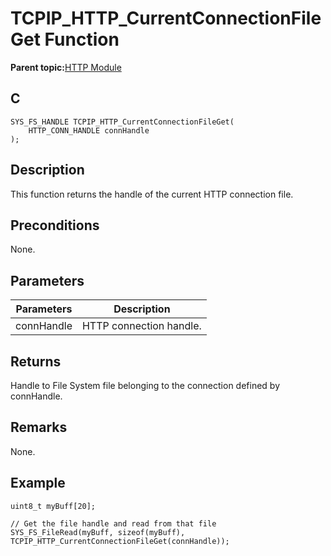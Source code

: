 # TCPIP\_HTTP\_CurrentConnectionFileGet Function

**Parent topic:**[HTTP Module](GUID-25A4CF50-2F8F-47E7-A90C-ABFA52814459.md)

## C

```
SYS_FS_HANDLE TCPIP_HTTP_CurrentConnectionFileGet(
    HTTP_CONN_HANDLE connHandle
);
```

## Description

This function returns the handle of the current HTTP connection file.

## Preconditions

None.

## Parameters

|Parameters|Description|
|----------|-----------|
|connHandle|HTTP connection handle.|

## Returns

Handle to File System file belonging to the connection defined by connHandle.

## Remarks

None.

## Example

```
uint8_t myBuff[20];

// Get the file handle and read from that file
SYS_FS_FileRead(myBuff, sizeof(myBuff), TCPIP_HTTP_CurrentConnectionFileGet(connHandle));
```

